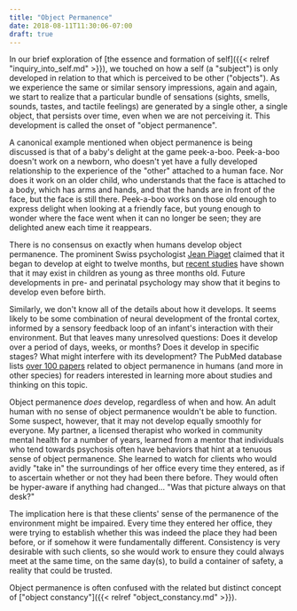 ```yaml
---
title: "Object Permanence"
date: 2018-08-11T11:30:06-07:00
draft: true
---
```


In our brief exploration of [the essence and formation of self]({{< relref
"inquiry_into_self.md" >}}), we touched on how a self (a "subject") is only
developed in relation to that which is perceived to be other ("objects"). As we
experience the same or similar sensory impressions, again and again, we start
to realize that a particular bundle of sensations (sights, smells, sounds,
tastes, and tactile feelings) are generated by a single other, a single object,
that persists over time, even when we are not perceiving it. This development
is called the onset of "object permanence".

A canonical example mentioned when object permanence is being discussed is that
of a baby's delight at the game peek-a-boo. Peek-a-boo doesn't work on a
newborn, who doesn't yet have a fully developed relationship to the experience
of the "other" attached to a human face. Nor does it work on an older child,
who understands that the face is attached to a body, which has arms and hands,
and that the hands are in front of the face, but the face is still
there. Peek-a-boo works on those old enough to express delight when looking at
a friendly face, but young enough to wonder where the face went when it can no
longer be seen; they are delighted anew each time it reappears.

There is no consensus on exactly when humans develop object permanence. The
prominent Swiss psychologist
[Jean Piaget](https://en.wikipedia.org/wiki/Jean_Piaget) claimed that it began
to develop at eight to twelve months, but
[recent studies](https://en.wikipedia.org/wiki/Object_permanence#Contradicting_evidence)
have shown that it may exist in children as young as three months old. Future
developments in pre- and perinatal psychology may show that it begins to
develop even before birth.

Similarly, we don't know all of the details about how it develops. It seems
likely to be some combination of neural development of the frontal cortex,
informed by a sensory feedback loop of an infant's interaction with their
environment. But that leaves many unresolved questions: Does it develop over a
period of days, weeks, or months? Does it develop in specific stages? What
might interfere with its development? The PubMed database lists
[over 100
papers](https://www.ncbi.nlm.nih.gov/pubmed?term=(%22object%20permanence%22%20AND%20Humans%5BMesh%5D))
related to object permanence in humans (and more in other species) for readers
interested in learning more about studies and thinking on this topic.

Object permanence *does* develop, regardless of when and how. An adult human
with no sense of object permanence wouldn't be able to function. Some suspect,
however, that it may not develop equally smoothly for everyone. My partner, a
licensed therapist who worked in community mental health for a number of years,
learned from a mentor that individuals who tend towards psychosis often have
behaviors that hint at a tenuous sense of object permanence. She learned to
watch for clients who would avidly "take in" the surroundings of her office
every time they entered, as if to ascertain whether or not they had been there
before. They would often be hyper-aware if anything had changed... "Was that
picture always on that desk?"

The implication here is that these clients' sense of the permanence of the
environment might be impaired. Every time they entered her office, they were
trying to establish whether this was indeed the place they had been before, or
if somehow it were fundamentally different. Consistency is very desirable with
such clients, so she would work to ensure they could always meet at the same
time, on the same day(s), to build a container of safety, a reality that could
be trusted.

Object permanence is often confused with the related but distinct concept of
["object constancy"]({{< relref "object_constancy.md" >}}).
